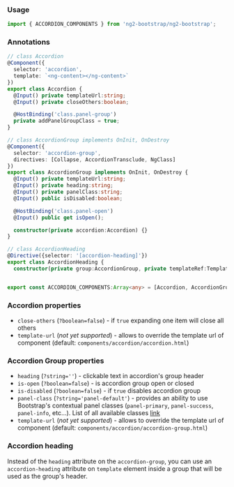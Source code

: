 ### Usage
```typescript
import { ACCORDION_COMPONENTS } from 'ng2-bootstrap/ng2-bootstrap';
```

### Annotations
```typescript
// class Accordion
@Component({
  selector: 'accordion',
  template: `<ng-content></ng-content>`
})
export class Accordion {
  @Input() private templateUrl:string;
  @Input() private closeOthers:boolean;

  @HostBinding('class.panel-group')
  private addPanelGroupClass = true;
}

// class AccordionGroup implements OnInit, OnDestroy
@Component({
  selector: 'accordion-group',
  directives: [Collapse, AccordionTransclude, NgClass]
})
export class AccordionGroup implements OnInit, OnDestroy {
  @Input() private templateUrl:string;
  @Input() private heading:string;
  @Input() private panelClass:string;
  @Input() public isDisabled:boolean;

  @HostBinding('class.panel-open')
  @Input() public get isOpen();

  constructor(private accordion:Accordion) {}
}

// class AccordionHeading
@Directive({selector: '[accordion-heading]'})
export class AccordionHeading {
  constructor(private group:AccordionGroup, private templateRef:TemplateRef) {}


export const ACCORDION_COMPONENTS:Array<any> = [Accordion, AccordionGroup, AccordionHeading];
```

### Accordion properties
  - `close-others` (`?boolean=false`) - if `true` expanding one item will close all others
  - `template-url` (*not yet supported*) - allows to override the template url of component (default: `components/accordion/accordion.html`)

### Accordion Group properties
  - `heading` (`?string=''`) - clickable text in accordion's group header
  - `is-open` (`?boolean=false`) - is accordion group open or closed
  - `is-disabled` (`?boolean=false`) - if `true` disables accordion group
  - `panel-class` (`?string='panel-default'`) - provides an ability to use Bootstrap's contextual panel classes (`panel-primary`, `panel-success`, `panel-info`, etc...). List of all available classes [link](http://getbootstrap.com/components/#panels-alternatives)
  - `template-url` (*not yet supported*) - allows to override the template url of component (default: `components/accordion/accordion-group.html`)

### Accordion heading

Instead of the `heading` attribute on the `accordion-group`, you can use an `accordion-heading` attribute on `template` element inside a group that will be used as the group's header.

